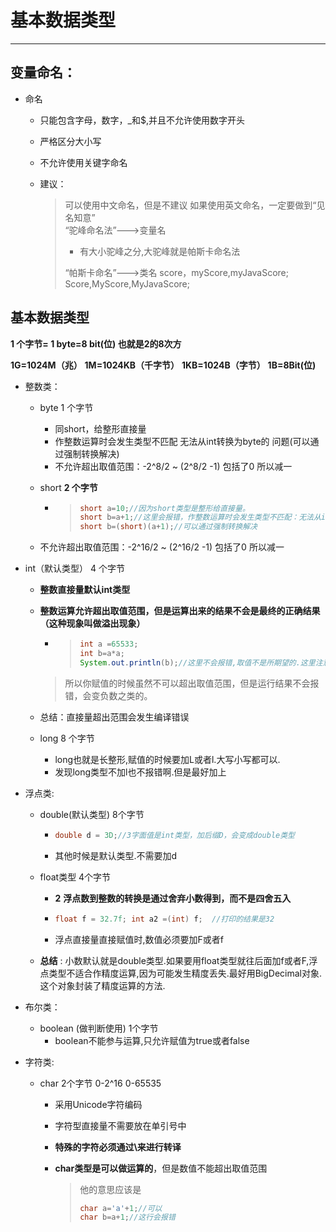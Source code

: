 # 基本数据类型

---

## 变量命名：

* 命名
  
     * 只能包含字母，数字，_和$,并且不允许使用数字开头
     
     * 严格区分大小写
     
     * 不允许使用关键字命名
     
     * 建议：
       
          > 可以使用中文命名，但是不建议
          > 如果使用英文命名，一定要做到“见名知意”  
          > “驼峰命名法”--->变量名
          >
          > * 有大小驼峰之分,大驼峰就是帕斯卡命名法
          >
          > “帕斯卡命名”--->类名
          >       score，myScore,myJavaScore;
          >       Score,MyScore,MyJavaScore;

## 基本数据类型

**1 个字节= 1 byte=8 bit(位) 也就是2的8次方**

**1G=1024M（兆）**
**1M=1024KB（千字节）**
**1KB=1024B（字节）**
**1B=8Bit(位)**

* 整数类：
  * byte	1 个字节

    *  同short，给整形直接量
    * 作整数运算时会发生类型不匹配 无法从int转换为byte的 问题(可以通过强制转换解决)
    * 不允许超出取值范围：-2^8/2 ~ (2^8/2 -1)      包括了0 所以减一

  * short   **2 个字节**

    * > ``` java
      > short a=10;//因为short类型是整形给直接量。
      > short b=a+1;//这里会报错，作整数运算时会发生类型不匹配：无法从int转换为short的 问题
      > short b=(short)(a+1);//可以通过强制转换解决
      > ```
  * 不允许超出取值范围：-2^16/2 ~ (2^16/2 -1)      包括了0 所以减一
  
* int（默认类型）       4 个字节
  
  * **整数直接量默认int类型**
  
  * **整数运算允许超出取值范围，但是运算出来的结果不会是最终的正确结果（这种现象叫做溢出现象）** 
  
      * > ```java
        > int a =65533;
        > int b=a*a;
        > System.out.println(b);//这里不会报错,取值不是所期望的.这里注意避免踩坑
        > ```
        >
      > 所以你赋值的时候虽然不可以超出取值范围，但是运行结果不会报错，会变负数之类的。
  
  * 总结：直接量超出范围会发生编译错误
  
  * long    8 个字节
  
    * long也就是长整形,赋值的时候要加L或者l.大写小写都可以.
    * 发现long类型不加l也不报错啊.但是最好加上
  
* 浮点类:

  * double(默认类型)       8个字节

    * ```java
      double d = 3D;//3字面值是int类型，加后缀D，会变成double类型
      ```

    * 其他时候是默认类型.不需要加d

  * float类型                     4个字节
    
    * **2**   **浮点数到整数的转换是通过舍弃小数得到，而不是四舍五入**
    
    * ```java
      float f = 32.7f; int a2 =(int) f;  //打印的结果是32 
      ```
    
    * 浮点直接量直接赋值时,数值必须要加F或者f
    
  * **总结** : 小数默认就是double类型.如果要用float类型就往后面加f或者F,浮点类型不适合作精度运算,因为可能发生精度丢失.最好用BigDecimal对象.这个对象封装了精度运算的方法.

* 布尔类：

  * boolean (做判断使用)  1个字节
    * boolean不能参与运算,只允许赋值为true或者false

* 字符类:

  * char     2个字节 0-2^16   0-65535
    * 采用Unicode字符编码
    
    * 字符型直接量不需要放在单引号中
    
    * **特殊的字符必须通过\来进行转译**
    
    * **char类型是可以做运算的**，但是数值不能超出取值范围
    
      > 他的意思应该是
      >
      > ```java
      > char a='a'+1;//可以
      > char b=a+1;//这行会报错
      > ```

